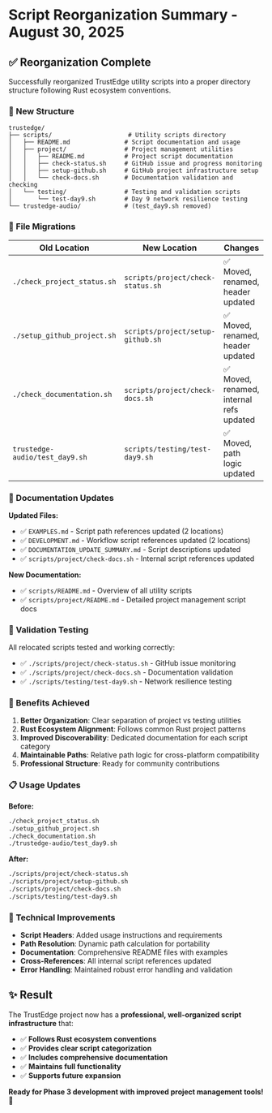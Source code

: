 # Script Reorganization Summary - August 30, 2025

## ✅ Reorganization Complete

Successfully reorganized TrustEdge utility scripts into a proper directory structure following Rust ecosystem conventions.

### 📁 New Structure

```
trustedge/
├── scripts/                     # Utility scripts directory
│   ├── README.md               # Script documentation and usage
│   ├── project/                # Project management utilities
│   │   ├── README.md           # Project script documentation
│   │   ├── check-status.sh     # GitHub issue and progress monitoring
│   │   ├── setup-github.sh     # GitHub project infrastructure setup
│   │   └── check-docs.sh       # Documentation validation and checking
│   └── testing/                # Testing and validation scripts
│       └── test-day9.sh        # Day 9 network resilience testing
└── trustedge-audio/            # (test_day9.sh removed)
```

### 🔄 File Migrations

| Old Location | New Location | Changes |
|-------------|--------------|---------|
| `./check_project_status.sh` | `scripts/project/check-status.sh` | ✅ Moved, renamed, header updated |
| `./setup_github_project.sh` | `scripts/project/setup-github.sh` | ✅ Moved, renamed, header updated |
| `./check_documentation.sh` | `scripts/project/check-docs.sh` | ✅ Moved, renamed, internal refs updated |
| `trustedge-audio/test_day9.sh` | `scripts/testing/test-day9.sh` | ✅ Moved, path logic updated |

### 📝 Documentation Updates

**Updated Files:**
- ✅ `EXAMPLES.md` - Script path references updated (2 locations)
- ✅ `DEVELOPMENT.md` - Workflow script references updated (2 locations)
- ✅ `DOCUMENTATION_UPDATE_SUMMARY.md` - Script descriptions updated
- ✅ `scripts/project/check-docs.sh` - Internal script references updated

**New Documentation:**
- ✅ `scripts/README.md` - Overview of all utility scripts
- ✅ `scripts/project/README.md` - Detailed project management script docs

### 🧪 Validation Testing

All relocated scripts tested and working correctly:

- ✅ `./scripts/project/check-status.sh` - GitHub issue monitoring
- ✅ `./scripts/project/check-docs.sh` - Documentation validation  
- ✅ `./scripts/testing/test-day9.sh` - Network resilience testing

### 🎯 Benefits Achieved

1. **Better Organization**: Clear separation of project vs testing utilities
2. **Rust Ecosystem Alignment**: Follows common Rust project patterns
3. **Improved Discoverability**: Dedicated documentation for each script category
4. **Maintainable Paths**: Relative path logic for cross-platform compatibility
5. **Professional Structure**: Ready for community contributions

### 📋 Usage Updates

**Before:**
```bash
./check_project_status.sh
./setup_github_project.sh
./check_documentation.sh
./trustedge-audio/test_day9.sh
```

**After:**
```bash
./scripts/project/check-status.sh
./scripts/project/setup-github.sh  
./scripts/project/check-docs.sh
./scripts/testing/test-day9.sh
```

### 🔧 Technical Improvements

- **Script Headers**: Added usage instructions and requirements
- **Path Resolution**: Dynamic path calculation for portability
- **Documentation**: Comprehensive README files with examples
- **Cross-References**: All internal script references updated
- **Error Handling**: Maintained robust error handling and validation

## ✨ Result

The TrustEdge project now has a **professional, well-organized script infrastructure** that:

- ✅ **Follows Rust ecosystem conventions**
- ✅ **Provides clear script categorization**
- ✅ **Includes comprehensive documentation** 
- ✅ **Maintains full functionality**
- ✅ **Supports future expansion**

**Ready for Phase 3 development with improved project management tools!** 🚀
